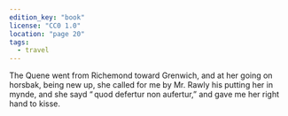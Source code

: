 ```yaml
---
edition_key: "book"
license: "CC0 1.0"
location: "page 20"
tags:
  - travel
---
```

The Quene went from
Richemond toward Grenwich, and at her going on horsbak, being new
up, she called for me by Mr. Rawly his putting her in mynde,
and she sayd “ quod defertur non aufertur,” and gave me her right
hand to kisse.
